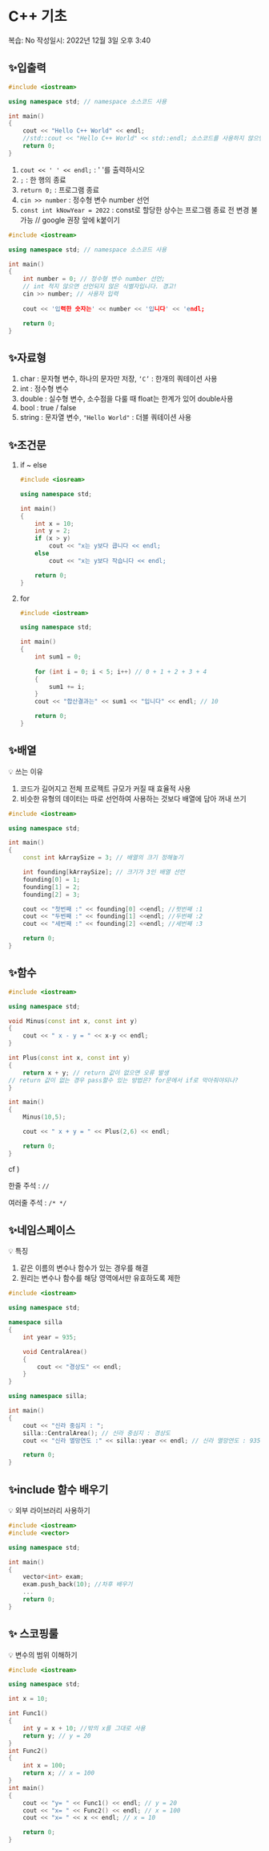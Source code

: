 # C++ 기초

복습: No
작성일시: 2022년 12월 3일 오후 3:40

## ✨입출력

```cpp
#include <iostream>

using namespace std; // namespace 소스코드 사용

int main()
{
	cout << "Hello C++ World" << endl;
	//std::cout << "Hello C++ World" << std::endl; 소스코드를 사용하지 않으면
	return 0;
}
```

1. `cout << ' ' << endl;`   : '  '를 출력하시오
2. `;` : 한 행의 종료
3. `return 0;` : 프로그램 종료
4. `cin >> number` : 정수형 변수 number 선언
5. `const int kNowYear = 2022` : const로 할당한 상수는 프로그램 종료 전 변경 불가능
// google 권장 앞에 k붙이기

```cpp
#include <iostream>

using namespace std; // namespace 소스코드 사용

int main()
{
	int number = 0; // 정수형 변수 number 선언;
	// int 적지 않으면 선언되지 않은 식별자입니다. 경고!
	cin >> number; // 사용자 입력
	
	cout << '입력한 숫자는' << number << '입니다' << 'endl;

	return 0;
}
```

## ✨자료형

1. char : 문자형 변수, 하나의 문자만 저장, `‘C’` : 한개의 쿼테이션 사용
2. int : 정수형 변수
3. double : 실수형 변수, 소수점을 다룰 때 float는 한계가 있어 double사용
4. bool : true / false
5. string : 문자열 변수, `"Hello World"` : 더블 쿼테이션 사용

## ✨조건문

1. if ~ else
    
    ```cpp
    #include <iosream>
    
    using namespace std;
    
    int main()
    {
    	int x = 10;
    	int y = 2;
    	if (x > y)
    		cout << "x는 y보다 큽니다 << endl;
    	else
    		cout << "x는 y보다 작습니다 << endl;
    
    	return 0;
    }
    ```
    
2. for
    
    ```cpp
    #include <iostream>
    
    using namespace std;
    
    int main()
    {
    	int sum1 = 0;
    	
    	for (int i = 0; i < 5; i++) // 0 + 1 + 2 + 3 + 4
    	{
    		sum1 += i;
    	}
    	cout << "합산결과는" << sum1 << "입니다" << endl; // 10
    
    	return 0;
    }
    ```
    

## ✨배열

💡 쓰는 이유

1. 코드가 길어지고 전체 프로젝트 규모가 커질 때 효율적 사용
2. 비슷한 유형의 데이터는 따로 선언하여 사용하는 것보다 배열에 담아 꺼내 쓰기

```cpp
#include <iostream>

using namespace std;

int main()
{
	const int kArraySize = 3; // 배열의 크기 정해놓기

	int founding[kArraySize]; // 크기가 3인 배열 선언
	founding[0] = 1;
	founding[1] = 2;
	founding[2] = 3;

	cout << "첫번째 :" << founding[0] <<endl; //펏번째 :1
	cout << "두번째 :" << founding[1] <<endl; //두번째 :2
	cout << "세번째 :" << founding[2] <<endl; //세번째 :3

	return 0;
}
```

## ✨함수

```cpp
#include <iostream>

using namespace std;

void Minus(const int x, const int y)
{
	cout << " x - y = " << x-y << endl;
}

int Plus(const int x, const int y)
{
	return x + y; // return 값이 없으면 오류 발생
// return 값이 없는 경우 pass할수 있는 방법은? for문에서 if로 막아줘야되나?
}

int main()
{
	Minus(10,5);

	cout << " x + y = " << Plus(2,6) << endl;

	return 0;
}
```

cf ) 

한줄 주석 : `//`

여러줄 주석 : `/* */`

## ✨네임스페이스

💡 특징

1. 같은 이름의 변수나 함수가 있는 경우를 해결
2. 원리는 변수나 함수를 해당 영역에서만 유효하도록 제한

```cpp
#include <iostream>

using namespace std;

namespace silla
{
	int year = 935;

	void CentralArea()
	{
		cout << "경상도" << endl;
	}
}

using namespace silla;

int main()
{
	cout << "신라 중심지 : ";
	silla::CentralArea(); // 신라 중심지 : 경상도
	cout << "신라 멸망연도 :" << silla::year << endl; // 신라 멸망연도 : 935

	return 0;
}
```

## ✨include 함수 배우기

💡 외부 라이브러리 사용하기

```cpp
#include <iostream>
#include <vector>

using namespace std;

int main()
{
	vector<int> exam;
	exam.push_back(10); //차후 배우기
	...
	return 0;
}
```

## ✨ 스코핑룰

💡 변수의 범위 이해하기

```cpp
#include <iostream>

using namespace std;

int x = 10;

int Func1()
{
	int y = x + 10; //밖의 x를 그대로 사용
	return y; // y = 20
}
int Func2()
{
	int x = 100;
	return x; // x = 100
}
int main()
{
	cout << "y= " << Func1() << endl; // y = 20
	cout << "x= " << Func2() << endl; // x = 100
	cout << "x= " << x << endl; // x = 10

	return 0;
}
```